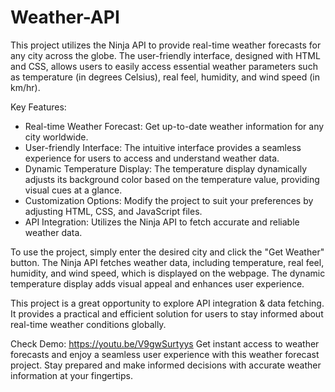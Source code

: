 # Weather-API

This project utilizes the Ninja API to provide real-time weather forecasts for any city across the globe. The user-friendly interface, designed with HTML and CSS, allows users to easily access essential weather parameters such as temperature (in degrees Celsius), real feel, humidity, and wind speed (in km/hr).

Key Features:

* Real-time Weather Forecast: Get up-to-date weather information for any city worldwide.
* User-friendly Interface: The intuitive interface provides a seamless experience for users to access and understand weather data.
* Dynamic Temperature Display: The temperature display dynamically adjusts its background color based on the temperature value, providing visual cues at a glance.
* Customization Options: Modify the project to suit your preferences by adjusting HTML, CSS, and JavaScript files.
* API Integration: Utilizes the Ninja API to fetch accurate and reliable weather data.

To use the project, simply enter the desired city and click the "Get Weather" button. The Ninja API fetches weather data, including temperature, real feel, humidity, and wind speed, which is displayed on the webpage. The dynamic temperature display adds visual appeal and enhances user experience.

This project is a great opportunity to explore API integration & data fetching. It provides a practical and efficient solution for users to stay informed about real-time weather conditions globally.

Check Demo: https://youtu.be/V9gwSurtyys
Get instant access to weather forecasts and enjoy a seamless user experience with this weather forecast project. Stay prepared and make informed decisions with accurate weather information at your fingertips.
